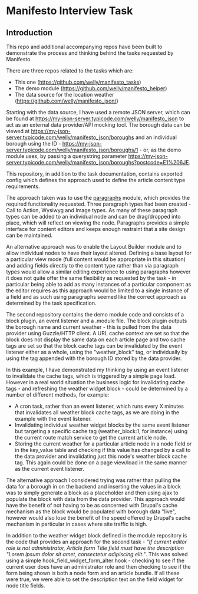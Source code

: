 # Manifesto Interview Task

## Introduction

This repo and additional accompanying repos have been built to demonstrate the process and thinking behind the tasks requested by Manifesto.

There are three repos related to the tasks which are:

- This one (https://github.com/welly/manifesto_tasks)
- The demo module (https://github.com/welly/manifesto_helper)
- The data source for the location weather (https://github.com/welly/manifesto_json/)

Starting with the data source, I have used a remote JSON server, which can be found at https://my-json-server.typicode.com/welly/manifesto_json to act as an external data provider/API mocking tool. The borough data can be viewed at https://my-json-server.typicode.com/welly/manifesto_json/boroughs and an individual borough using the ID - https://my-json-server.typicode.com/welly/manifesto_json/boroughs/1 - or, as the demo module uses, by passing a querystring parameter https://my-json-server.typicode.com/welly/manifesto_json/boroughs?postcode=E1%206JE.

This repository, in addition to the task documentation, contains exported config which defines the approach used to define the article content type requirements.

The approach taken was to use the [paragraphs](https://www.drupal.org/project/paragraphs) module, which provides the required functionality requested. Three paragraph types had been created - Call to Action, Wysiwyg and Image types. As many of these paragraph types can be added to an individual node and can be drag/dropped into place, which will reflect on viewing the node. Paragraphs provides a simple interface for content editors and keeps enough restraint that a site design can be maintained.

An alternative approach was to enable the Layout Builder module and to allow individual nodes to have their layout altered. Defining a base layout for a particular view mode (full content would be appropriate in this situation) and adding fields directly to the content type rather than via paragraph types would allow a similar editing experience to using paragraphs however it does not quite offer the same flexibility as requested by the task - in particular being able to add as many instances of a particular component as the editor requires as this approach would be limited to a single instance of a field and as such using paragraphs seemed like the correct approach as determined by the task specification.

The second repository contains the demo module code and consists of a block plugin, an event listener and a .module file. The block plugin outputs the borough name and current weather - this is pulled from the data provider using Guzzle/HTTP client. A URL cache context are set so that the block does not display the same data on each article page and two cache tags are set so that the block cache tags can be invalidated by the event listener either as a whole, using the "weather_block" tag, or individually by using the tag appended with the borough ID stored by the data provider.

In this example, I have demonstrated my thinking by using an event listener to invalidate the cache tags, which is triggered by a simple page load. However in a real world situation the business logic for invalidating cache tags - and refreshing the weather widget block - could be determined by a number of different methods, for example:

- A cron task, rather than an event listener, which runs every X minutes that invalidates all weather block cache tags, as we are doing in the example with the event listener.
- Invalidating individual weather widget blocks by the same event listener but targeting a specific cache tag (weather_block:1, for instance) using the current route match service to get the current article node.
- Storing the current weather for a particular article node in a node field or in the key_value table and checking if this value has changed by a call to the data provider and invalidating just this node's weather block cache tag. This again could be done on a page view/load in the same manner as the current event listener.

The alternative approach I considered trying was rather than pulling the data for a borough in on the backend and inserting the values in a block was to simply generate a block as a placeholder and then using ajax to populate the block with data from the data provider. This approach would have the benefit of not having to be as concerned with Drupal's cache mechanism as the block would be populated with borough data "live", however would also lose the benefit of the speed offered by Drupal's cache mechanism in particular in cases where site traffic is high.

In addition to the weather widget block defined in the module repository is the code that provides an approach for the second task - *"If current editor role is not administrator, Article form Title field must have the description "Lorem ipsum dolor sit amet, consectetur adipiscing elit."*. This was solved using a simple hook_field_widget_form_alter hook - checking to see if the current user does have an administrator role and then checking to see if the form being shown is both a node form and an article bundle. If all these were true, we were able to set the description text on the field widget for node title fields.
